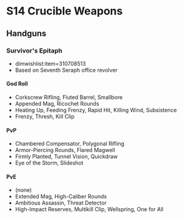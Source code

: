S14 Crucible Weapons
====================

## Handguns

### Survivor's Epitaph
  - dimwishlist:item=310708513
  - Based on Seventh Seraph office revolver

#### God Roll
  - Corkscrew Rifling, Fluted Barrel, Smallbore
  - Appended Mag, Ricochet Rounds
  - Heating Up, Feeding Frenzy, Rapid Hit, Killing Wind, Subsistence
  - Frenzy, Thresh, Kill Clip

#### PvP
  - Chambered Compensator, Polygonal Rifling
  - Armor-Piercing Rounds, Flared Magwell
  - Firmly Planted, Tunnel Vision, Quickdraw
  - Eye of the Storm, Slideshot

#### PvE
  - (none)
  - Extended Mag, High-Caliber Rounds
  - Ambitious Assassin, Threat Detector
  - High-Impact Reserves, Multikill Clip, Wellspring, One for All
